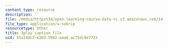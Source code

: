 ```yaml
---
content_type: resource
description: ''
file: /media/https%3A/open-learning-course-data-rc.s3.amazonaws.com/14-13-psychology-and-economics-spring-2020/55a14dc2e2035982aaa6ac75dc9e7723_lD_73cro7wc.vtt
file_type: application/x-subrip
resourcetype: Other
title: 3play caption file
uid: 55a14dc2-e203-5982-aaa6-ac75dc9e7723
---
```

